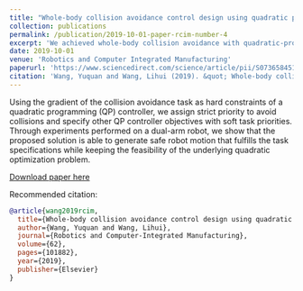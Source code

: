 ```yaml
---
title: "Whole-body collision avoidance control design using quadratic programming with strict and soft task priorities"
collection: publications
permalink: /publication/2019-10-01-paper-rcim-number-4
excerpt: 'We achieved whole-body collision avoidance with quadratic-programming with soft and strict task priorities.'
date: 2019-10-01
venue: 'Robotics and Computer Integrated Manufacturing'
paperurl: 'https://www.sciencedirect.com/science/article/pii/S0736584518303405'
citation: 'Wang, Yuquan and Wang, Lihui (2019). &quot; Whole-body collision avoidance control design using quadratic programming with strict and soft task priorities.  &quot; <i> Robotics and Computer Integrated Manufacturing </i>. '
---
```


Using the gradient of the collision avoidance task as hard constraints of a quadratic programming (QP) controller, we assign strict priority to avoid collisions and specify other QP controller objectives with soft task priorities. Through experiments performed on a dual-arm robot, we show that the proposed solution is able to generate safe robot motion that fulfills the task specifications while keeping the feasibility of the underlying quadratic optimization problem.

[Download paper here](https://reader.elsevier.com/reader/sd/pii/S0736584518303405?token=F3B0CD0DB147F0610ED9BE921393922E0D99835B5A456503B0FC00C8EBB0D17F4D1855E566F92FE09A16BDDEEE68B96A)

Recommended citation:
```bib
@article{wang2019rcim,
  title={Whole-body collision avoidance control design using quadratic programming with strict and soft task priorities},
  author={Wang, Yuquan and Wang, Lihui},
  journal={Robotics and Computer-Integrated Manufacturing},
  volume={62},
  pages={101882},
  year={2019},
  publisher={Elsevier}
}
```

